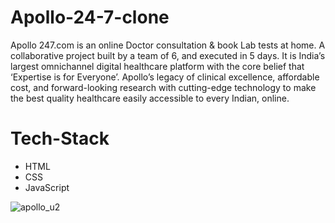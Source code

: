 # Apollo-24-7-clone
Apollo 247.com is an online Doctor consultation & book Lab tests at home.
A collaborative project built by a team of 6, and executed in 5 days.
It is  India’s largest omnichannel digital healthcare platform with the core belief that ‘Expertise is for Everyone’.
Apollo’s legacy of clinical excellence, affordable cost, and forward-looking research with cutting-edge technology 
to make the best quality healthcare easily accessible to every Indian, online.

# Tech-Stack

- HTML
- CSS
- JavaScript

![apollo_u2](https://user-images.githubusercontent.com/101567088/191050450-0bd4ea62-4549-41c3-afbe-572063d81970.png)
